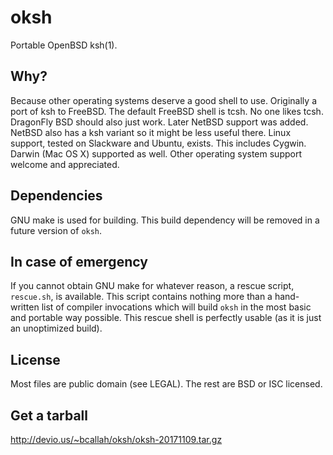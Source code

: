 oksh
====
Portable OpenBSD ksh(1).

Why?
----
Because other operating systems deserve a good shell to use.
Originally a port of ksh to FreeBSD. The default FreeBSD shell is tcsh.
No one likes tcsh. DragonFly BSD should also just work.
Later NetBSD support was added. NetBSD also has a ksh variant so it might
be less useful there.
Linux support, tested on Slackware and Ubuntu, exists. This includes Cygwin.
Darwin (Mac OS X) supported as well.
Other operating system support welcome and appreciated.

Dependencies
------------
GNU make is used for building.
This build dependency will be removed in a future version of `oksh`.

In case of emergency
--------------------
If you cannot obtain GNU make for whatever reason, a rescue script,
`rescue.sh`, is available. This script contains nothing more than a
hand-written list of compiler invocations which will build `oksh` in the
most basic and portable way possible. This rescue shell is perfectly
usable (as it is just an unoptimized build).

License
-------
Most files are public domain (see LEGAL).
The rest are BSD or ISC licensed.

Get a tarball
-------------
http://devio.us/~bcallah/oksh/oksh-20171109.tar.gz
